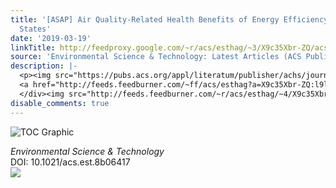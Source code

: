 ```yaml
---
title: '[ASAP] Air Quality-Related Health Benefits of Energy Efficiency in the United
  States'
date: '2019-03-19'
linkTitle: http://feedproxy.google.com/~r/acs/esthag/~3/X9c35Xbr-ZQ/acs.est.8b06417
source: 'Environmental Science & Technology: Latest Articles (ACS Publications)'
description: |-
  <p><img src="https://pubs.acs.org/appl/literatum/publisher/achs/journals/content/esthag/0/esthag.ahead-of-print/acs.est.8b06417/20190318/images/medium/es-2018-06417f_0007.gif" alt="TOC Graphic"/></p><div><cite>Environmental Science & Technology</cite></div><div>DOI: 10.1021/acs.est.8b06417</div><div class="feedflare">
  <a href="http://feeds.feedburner.com/~ff/acs/esthag?a=X9c35Xbr-ZQ:l9lasK95Yq4:yIl2AUoC8zA"><img src="http://feeds.feedburner.com/~ff/acs/esthag?d=yIl2AUoC8zA" border="0"></img></a>
  </div><img src="http://feeds.feedburner.com/~r/acs/esthag/~4/X9c35Xbr-ZQ" height="1" width="1" ...
disable_comments: true
---
```

<p><img src="https://pubs.acs.org/appl/literatum/publisher/achs/journals/content/esthag/0/esthag.ahead-of-print/acs.est.8b06417/20190318/images/medium/es-2018-06417f_0007.gif" alt="TOC Graphic"/></p><div><cite>Environmental Science & Technology</cite></div><div>DOI: 10.1021/acs.est.8b06417</div><div class="feedflare">
<a href="http://feeds.feedburner.com/~ff/acs/esthag?a=X9c35Xbr-ZQ:l9lasK95Yq4:yIl2AUoC8zA"><img src="http://feeds.feedburner.com/~ff/acs/esthag?d=yIl2AUoC8zA" border="0"></img></a>
</div><img src="http://feeds.feedburner.com/~r/acs/esthag/~4/X9c35Xbr-ZQ" height="1" width="1" ...